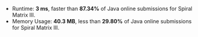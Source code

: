 - Runtime: **3 ms**, faster than **87.34%** of Java online submissions for Spiral Matrix III.
- Memory Usage: **40.3 MB**, less than **29.80%** of Java online submissions for Spiral Matrix III.